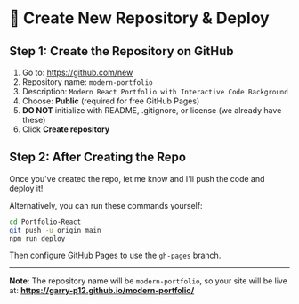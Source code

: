 # 🚀 Create New Repository & Deploy

## Step 1: Create the Repository on GitHub

1. Go to: https://github.com/new
2. Repository name: `modern-portfolio`
3. Description: `Modern React Portfolio with Interactive Code Background`
4. Choose: **Public** (required for free GitHub Pages)
5. **DO NOT** initialize with README, .gitignore, or license (we already have these)
6. Click **Create repository**

## Step 2: After Creating the Repo

Once you've created the repo, let me know and I'll push the code and deploy it!

Alternatively, you can run these commands yourself:

```bash
cd Portfolio-React
git push -u origin main
npm run deploy
```

Then configure GitHub Pages to use the `gh-pages` branch.

---

**Note**: The repository name will be `modern-portfolio`, so your site will be live at:
**https://garry-p12.github.io/modern-portfolio/**

